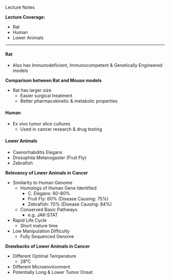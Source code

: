 Lecture Notes

**Lecture Coverage:**
- Rat
- Human
- Lower Animals

---
#### **Rat**
- Also has Immunodeficient, Immunocompetent & Genetically Engineered models

**Comparison between Rat and Mouse models**
- Rat has larger size
	- Easier surgical treatment
	- Better pharmacokinetic & metabolic properties


#### **Human**
- Ex vivo tumor slice cultures
	- Used in cancer research & drug testing


#### **Lower Animals**
- Caenorhabditis Elegans
- Drosophila Melanogaster (Fruit Fly)
- Zebrafish

**Relevancy of Lower Animals in Cancer**
- Similarity to Human Genome
	- Homologs of Human Gene Identified
		- C. Elegans: 60-80%
		- Fruit Fly: 60% (Disease Causing: 75%)
		- Zebrafish: 70% (Disease Causing: 84%)
	- Conserved Basic Pathways
		- e.g. JAK-STAT
- Rapid Life Cycle
	- Short mature time
- Low Manipulation Difficulty
	- Fully Sequenced Genome

**Drawbacks of Lower Animals in Cancer**
- Different Optimal Temperature
	- 28°C
- Different Microenvironment
- Potentially Long & Lower Tumor Onset